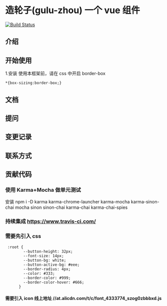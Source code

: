 # 造轮子(gulu-zhou) 一个 vue 组件

[![Build Status](https://app.travis-ci.com/zhouyoujun888/gulu.svg?branch=main)](https://app.travis-ci.com/zhouyoujun888/gulu)

## 介绍

## 开始使用

1.安装
使用本框架前，请在 css 中开启 border-box

```
*{box-sizing:border-box;}
```

## 文档

## 提问

## 变更记录

## 联系方式

## 贡献代码

### 使用 Karma+Mocha 做单元测试

安装 npm i -D karma karma-chrome-launcher karma-mocha karma-sinon-chai mocha sinon sinon-chai karma-chai karma-chai-spies

### 持续集成 https://www.travis-ci.com/

### 需要先引入 css

```
 :root {
        --button-height: 32px;
        --font-size: 14px;
        --button-bg: white;
        --button-active-bg: #eee;
        --border-radius: 4px;
        --color: #333;
        --border-color: #999;
        --border-color-hover: #666;
      }
```

#### 需要引入 icon 线上地址 //at.alicdn.com/t/c/font_4333774_szog0zbbbxd.js
